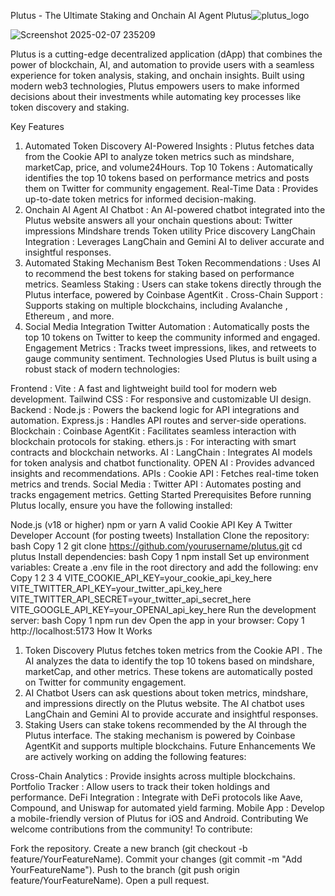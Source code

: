 Plutus - The Ultimate Staking and Onchain AI Agent
Plutus![plutus_logo](https://github.com/user-attachments/assets/258bf5e6-175b-447e-80d4-f322b2634cf9)
 
![Screenshot 2025-02-07 235209](https://github.com/user-attachments/assets/9583b07f-585a-4790-8360-0dde9760ca56)

Plutus is a cutting-edge decentralized application (dApp) that combines the power of blockchain, AI, and automation to provide users with a seamless experience for token analysis, staking, and onchain insights. Built using modern web3 technologies, Plutus empowers users to make informed decisions about their investments while automating key processes like token discovery and staking.

Key Features
1. Automated Token Discovery
AI-Powered Insights : Plutus fetches data from the Cookie API to analyze token metrics such as mindshare, marketCap, price, and volume24Hours.
Top 10 Tokens : Automatically identifies the top 10 tokens based on performance metrics and posts them on Twitter for community engagement.
Real-Time Data : Provides up-to-date token metrics for informed decision-making.
2. Onchain AI Agent
AI Chatbot : An AI-powered chatbot integrated into the Plutus website answers all your onchain questions about:
Twitter impressions
Mindshare trends
Token utility
Price discovery
LangChain Integration : Leverages LangChain and Gemini AI to deliver accurate and insightful responses.
3. Automated Staking Mechanism
Best Token Recommendations : Uses AI to recommend the best tokens for staking based on performance metrics.
Seamless Staking : Users can stake tokens directly through the Plutus interface, powered by Coinbase AgentKit .
Cross-Chain Support : Supports staking on multiple blockchains, including Avalanche , Ethereum , and more.
4. Social Media Integration
Twitter Automation : Automatically posts the top 10 tokens on Twitter to keep the community informed and engaged.
Engagement Metrics : Tracks tweet impressions, likes, and retweets to gauge community sentiment.
Technologies Used
Plutus is built using a robust stack of modern technologies:

Frontend :
Vite : A fast and lightweight build tool for modern web development.
Tailwind CSS : For responsive and customizable UI design.
Backend :
Node.js : Powers the backend logic for API integrations and automation.
Express.js : Handles API routes and server-side operations.
Blockchain :
Coinbase AgentKit : Facilitates seamless interaction with blockchain protocols for staking.
ethers.js : For interacting with smart contracts and blockchain networks.
AI :
LangChain : Integrates AI models for token analysis and chatbot functionality.
OPEN AI : Provides advanced insights and recommendations.
APIs :
Cookie API : Fetches real-time token metrics and trends.
Social Media :
Twitter API : Automates posting and tracks engagement metrics.
Getting Started
Prerequisites
Before running Plutus locally, ensure you have the following installed:

Node.js (v18 or higher)
npm or yarn
A valid Cookie API Key
A Twitter Developer Account (for posting tweets)
Installation
Clone the repository:
bash
Copy
1
2
git clone https://github.com/yourusername/plutus.git
cd plutus
Install dependencies:
bash
Copy
1
npm install
Set up environment variables:
Create a .env file in the root directory and add the following:
env
Copy
1
2
3
4
VITE_COOKIE_API_KEY=your_cookie_api_key_here
VITE_TWITTER_API_KEY=your_twitter_api_key_here
VITE_TWITTER_API_SECRET=your_twitter_api_secret_here
VITE_GOOGLE_API_KEY=your_OPENAI_api_key_here
Run the development server:
bash
Copy
1
npm run dev
Open the app in your browser:
Copy
1
http://localhost:5173
How It Works
1. Token Discovery
Plutus fetches token metrics from the Cookie API .
The AI analyzes the data to identify the top 10 tokens based on mindshare, marketCap, and other metrics.
These tokens are automatically posted on Twitter for community engagement.
2. AI Chatbot
Users can ask questions about token metrics, mindshare, and impressions directly on the Plutus website.
The AI chatbot uses LangChain and Gemini AI to provide accurate and insightful responses.
3. Staking
Users can stake tokens recommended by the AI through the Plutus interface.
The staking mechanism is powered by Coinbase AgentKit and supports multiple blockchains.
Future Enhancements
We are actively working on adding the following features:

Cross-Chain Analytics : Provide insights across multiple blockchains.
Portfolio Tracker : Allow users to track their token holdings and performance.
DeFi Integration : Integrate with DeFi protocols like Aave, Compound, and Uniswap for automated yield farming.
Mobile App : Develop a mobile-friendly version of Plutus for iOS and Android.
Contributing
We welcome contributions from the community! To contribute:

Fork the repository.
Create a new branch (git checkout -b feature/YourFeatureName).
Commit your changes (git commit -m "Add YourFeatureName").
Push to the branch (git push origin feature/YourFeatureName).
Open a pull request.
